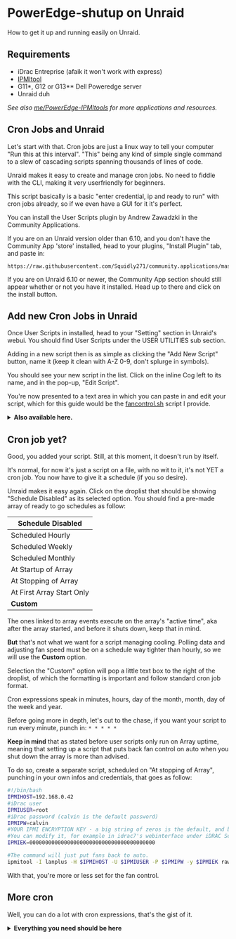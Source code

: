 # PowerEdge-shutup on Unraid

How to get it up and running easily on Unraid.

## Requirements
- iDrac Entreprise (afaik it won't work with express)
- [IPMItool](https://github.com/ipmitool/ipmitool)
- G11*, G12 or G13** Dell Poweredge server
- Unraid duh

*See also [me/PowerEdge-IPMItools](https://github.com/White-Raven/PowerEdge-IPMItools) for more applications and resources.*

## Cron Jobs and Unraid

Let's start with that. Cron jobs are just a linux way to tell your computer "Run this at this interval". 
"This" being any kind of simple single command to a slew of cascading scripts spanning thousands of lines of code.

Unraid makes it easy to create and manage cron jobs. No need to fiddle with the CLI, making it very userfriendly for beginners.

This script basically is a basic "enter credential, ip and ready to run" with cron jobs already, so if we even have a GUI for it it's perfect.

You can install the User Scripts plugin by Andrew Zawadzki in the Community Applications.

If you are on an Unraid version older than 6.10, and you don't have the Community App 'store' installed, head to your plugins, "Install Plugin" tab, and paste in:
```
https://raw.githubusercontent.com/Squidly271/community.applications/master/plugins/community.applications.plg
```

If you are on Unraid 6.10 or newer, the Community App section should still appear whether or not you have it installed. Head up to there and click on the install button.

## Add new Cron Jobs in Unraid

Once User Scripts in installed, head to your "Setting" section in Unraid's webui. You should find User Scripts under the USER UTILITIES sub section.

Adding in a new script then is as simple as clicking the "Add New Script" button, name it (keep it clean with A-Z 0-9, don't splurge in symbols).

You should see your new script in the list. Click on the inline Cog left to its name, and in the pop-up, "Edit Script".

You're now presented to a text area in which you can paste in and edit your script, which for this guide would be the [fancontrol.sh](https://github.com/White-Raven/PowerEdge-shutup/blob/main/fancontrol.sh) script I provide. 

<details>
<summary>
<b>Also available here.</b>
</summary>
<p>

```bash
#!/bin/bash
#There you basically define your fan curve. For each fan step temperature (in °C) you define which fan speed it uses when it's equal or under this temp.
#For example: until it reaches step0 at 30°C, it runs at 2% fan speed, if it's above 30°C and under 35°C, it will run at 6% fan speed, ect
#Fan speed values are to be set as "0x" + "hexa decimal value", 00 to 64, corresponding to 00% to 100% fan speed.

#FSTS values are just there for echos blurping out fan % speed. Didn't automated conversion. Lazyness. I'm owning it.

TEMP_STEP0=30
FAN_SPEED0=0x02
FST0=2

TEMP_STEP1=35
FAN_SPEED1=0x06
FST1=6

TEMP_STEP2=40
FAN_SPEED2=0x08
FST2=8

TEMP_STEP3=50
FAN_SPEED3=0x0a
FST3=10

TEMP_STEP4=60
FAN_SPEED4=0x0c
FST4=12

TEMP_STEP5=75
FAN_SPEED5=0x14
FST5=20

#MAXTEMP is the max combined CPU temp at which you still are using this "manual control" script, instead of letting the machine fend for itself with its automated parameters.
#It's basically the temp at which you're not comfortable ordering your server to stay quiet anymore and let it fight for its life.
MAXTEMP=$TEMP_STEP5

#These values are used as steps for the intake temps.
#If Ambient temp is within range of $AMBTEMP_STEP#, it inflates the CPUs' temp average by AMBTEMP_STEP#_MOD when checked against TEMP_STEP#s.
#If Ambient temp is above $AMBTEMP_MAX, which is step 4, a temp modifier of 69 should be well enough to make the script select auto-fan mode.

AMBTEMP_STEP1=20
AMBTEMP_STEP1_MOD=0

AMBTEMP_STEP2=23
AMBTEMP_STEP2_MOD=10

AMBTEMP_STEP3=26
AMBTEMP_STEP3_MOD=15

AMBTEMP_STEP4=26
AMBTEMP_STEP4_MOD=20

AMBTEMP_MAX=$AMBTEMP_STEP4
MAX_MOD=69

#If your exhaust temp is reaching 65°C, you've been cooking your server. It needs the woosh.
EXHTEMP_MAX=65

#the IP address of iDrac
IPMIHOST=192.168.0.42

#iDrac user
IPMIUSER=root

#iDrac password (calvin is the default password)
IPMIPW=calvin

#YOUR IPMI ENCRYPTION KEY - a big string of zeros is the default, and by default isn't mandatory to be specified.
#You can modify it, for example in idrac7's webinterface under iDRAC Settings>Network , in the IPMI Settings section.
IPMIEK=0000000000000000000000000000000000000000

#Side note: you shouldn't ever store credentials in a script. Period. Here it's an example. 
#I suggest you give a look at tools like https://github.com/plyint/encpass.sh 

#Pulling temperature data
#/!\ IMPORTANT - the "0Fh"(CPU0),"0Eh"(CPU1), "04h"(inlet) and "01h"(exhaust) values are the proper ones for MY R720, maybe not for your server. 
#To check your values, use the "temppull.sh" script.
#You can obviously use an other source than iDrac for your temperature readings, like lm-sensors for example. There it's an iDrac-centric example script.
IPMIPULLDATA=$(ipmitool -I lanplus -H $IPMIHOST -U $IPMIUSER -P $IPMIPW -y $IPMIEK sdr type temperature)
DATADUMP=$(echo "$IPMIPULLDATA")
CPUTEMP0=$(echo "$DATADUMP" |grep 0Fh |grep degrees |grep -Po '\d{2}' | tail -1)
CPUTEMP1=$(echo "$DATADUMP" |grep 0Eh |grep degrees |grep -Po '\d{2}' | tail -1)

TEMPadd=$((CPUTEMP0+CPUTEMP1))
CPUn=$((TEMPadd/2))

AMBTEMP=$(echo "$DATADUMP" |grep 04h |grep degrees |grep -Po '\d{2}' | tail -1)
if [ $AMBTEMP -ge $AMBTEMP_MAX ]; then
        echo "Intake temp is very high!! : $AMBTEMP °C!"
        TEMPMOD=$MAX_MOD
elif [ $AMBTEMP -le $AMBTEMP_STEP1 ]; then
        TEMPMOD=$AMBTEMP_STEP1_MOD
elif [ $AMBTEMP -le $AMBTEMP_STEP2 ]; then
        TEMPMOD=$AMBTEMP_STEP2_MOD
elif [ $AMBTEMP -le $AMBTEMP_STEP3 ]; then
        TEMPMOD=$AMBTEMP_STEP3_MOD
elif [ $AMBTEMP -le $AMBTEMP_STEP4 ]; then
        TEMPMOD=$AMBTEMP_STEP4_MOD
fi

EXHTEMP=$(echo "$DATADUMP" |grep 01h |grep degrees |grep -Po '\d{2}' | tail -1)
if [ $EXHTEMP -ge $EXHTEMP_MAX ]; then
        echo "Exhaust temp is critical!! : $EXHTEMP °C!"
        TEMPMOD=$MAX_MOD
fi
TEMP=$((CPUn+TEMPMOD))
#echo CPU0 : $CPUTEMP0 °C
#echo CPU1 : $CPUTEMP1 °C
echo CPUn average: $CPUn °C
echo Ambient Temp: $AMBTEMP °C


# "ipmitool -I lanplus -H $IPMIHOST -U $IPMIUSER -P $IPMIPW -y $IPMIEK raw 0x30 0x30 0x01 0x01" gives back to the server the right to automate fan speed
# "ipmitool -I lanplus -H $IPMIHOST -U $IPMIUSER -P $IPMIPW -y $IPMIEK raw 0x30 0x30 0x01 0x00" stops the server from adjusting fanspeed by itself, no matter the temp
# "ipmitool -I lanplus -H $IPMIHOST -U $IPMIUSER -P $IPMIPW -y $IPMIEK raw 0x30 0x30 0x02 0xff 0x"hex value 00-64" lets you define fan speed


#-------------------------------------------------
#For G11 servers:
#I was made aware that people on iDrac6 reported only having access to ambient temperature, and not CPU temps neither exhaust temps.
#In that case,  you need to adapt fan speed to ambiant temperature, and as such, ditch a part of the script, or rely on other sources for the temperatures, like lm-sensors.
#If going only from ambient temp, that also means ditching the whole "$AMBTEMP" and "EXHTEMP" logic and var parts, line 40 to 56, line 78 to 109 can be commented out.
#Line 125 to 128 have to be uncommented, and the script should work with just ambient temperature.
#----------<

#IPMIPULLDATA=$(ipmitool -I lanplus -H $IPMIHOST -U $IPMIUSER -P $IPMIPW -y $IPMIEK sdr type temperature)
#TEMP=$(echo "$IPMIPULLDATA" |grep Ambient |grep degrees |grep -Po '\d{2}' | tail -1)

#echo Ambient temperature: $TEMP °C

#----------<
#Keep in mind though that this method is way less indicative of CPU temps. 
#If your load isn't consistent enough to properly profile your server, it might lead to overheating.
#I would also personally advise you to have less "steps", such one or 2 controlled speed, 
#and then above a certain ambiant temperature, let the server go full auto.
#-------------------------------------------------
ipmifanctl=(ipmitool -I lanplus -H $IPMIHOST -U $IPMIUSER -P $IPMIPW -y $IPMIEK raw 0x30 0x30)
if [ $TEMP -ge $MAXTEMP ]; then
        echo " $TEMP is > $MAXTEMP. Switching to automatic fan control "
        "${ipmifanctl[@]}" 0x01 0x01
else
        "${ipmifanctl[@]}" 0x01 0x00
        if [ $TEMP -le $TEMP_STEP0 ]; then
                echo " $TEMP is < $TEMP_STEP0. Switching to manual $FST0 % control "
                "${ipmifanctl[@]}" 0x02 0xff $FAN_SPEED0
        elif [ $TEMP -le $TEMP_STEP1 ]; then
                echo " $TEMP is < $TEMP_STEP1. Switching to manual $FST1 % control "
                "${ipmifanctl[@]}" 0x02 0xff $FAN_SPEED1
        elif [ $TEMP -le $TEMP_STEP2 ]; then
                echo " $TEMP is < $TEMP_STEP2. Switching to manual $FST2 % control "
                "${ipmifanctl[@]}" 0x02 0xff $FAN_SPEED2
        elif [ $TEMP -le $TEMP_STEP3 ]; then
                echo " $TEMP is < $TEMP_STEP3. Switching to manual $FST3 % control "
                "${ipmifanctl[@]}" 0x02 0xff $FAN_SPEED3
        elif [ $TEMP -le $TEMP_STEP4 ]; then
                echo " $TEMP is < $TEMP_STEP4. Switching to manual $FST4 % control "
                "${ipmifanctl[@]}" 0x02 0xff $FAN_SPEED4
        elif [ $TEMP -le $TEMP_STEP5 ]; then
                echo " $TEMP is < $TEMP_STEP5. Switching to manual $FST5 % control "
                "${ipmifanctl[@]}" 0x02 0xff $FAN_SPEED5
        fi
fi
```

</p>
</details>

## Cron job yet?

Good, you added your script. Still, at this moment, it doesn't run by itself.

It's normal, for now it's just a script on a file, with no wit to it, it's not YET a cron job. You now have to give it a schedule (if you so desire).

Unraid makes it easy again.
Click on the droplist that should be showing "Schedule Disabled" as its selected option.
You should find a pre-made array of ready to go schedules as follow:

Schedule Disabled|
------------ |
Scheduled Hourly |
Scheduled Weekly |
Scheduled Monthly |
At Startup of Array | 
At Stopping of Array |
At First Array Start Only |
**Custom** |

The ones linked to array events execute on the array's "active time", aka after the array started, and before it shuts down, keep that in mind.

**But** that's not what we want for a script managing cooling. Polling data and adjusting fan speed must be on a schedule way tighter than hourly, so we will use the **Custom** option.

Selection the "Custom" option will pop a little text box to the right of the droplist, of which the formatting is important and follow standard cron job format.

Cron expressions speak in minutes, hours, day of the month, month, day of the week and year.

Before going more in depth, let's cut to the chase, if you want your script to run every minute, punch in: ```* * * * *```

**Keep in mind** that as stated before user scripts only run on Array uptime, meaning that setting up a script that puts back fan control on auto when you shut down the array is more than advised.

To do so, create a separate script, scheduled on "At stopping of Array", punching in your own infos and credentials, that goes as follow:
```bash
#!/bin/bash
IPMIHOST=192.168.0.42
#iDrac user
IPMIUSER=root
#iDrac password (calvin is the default password)
IPMIPW=calvin
#YOUR IPMI ENCRYPTION KEY - a big string of zeros is the default, and by default isn't mandatory to be specified.
#You can modify it, for example in idrac7's webinterface under iDRAC Settings>Network , in the IPMI Settings section.
IPMIEK=0000000000000000000000000000000000000000

#The command will just put fans back to auto.
ipmitool -I lanplus -H $IPMIHOST -U $IPMIUSER -P $IPMIPW -y $IPMIEK raw 0x30 0x30 0x01 0x01
```
With that, you're more or less set for the fan control.


## More cron
Well, you can do a lot with cron expressions, that's the gist of it.

<details>
<summary>
<b>Everything you need should be here</b>
</summary>
<p>

Instead of boring you with text, here's the alphabet of them:

Field Name |	Mandatory |	Allowed Values |	Allowed Special Characters |
------ | ------- | ------- | ------- |
Minutes |	YES |	0 - 59 |	, - \* / |
Hours |	YES |	0 - 23 |	, - \* / |
Day of month |	YES |	1 - 31 |	, - \* ? / L W |
Month |	YES |	1 - 12 (representing Jan - Dec), JAN - DEC (case-insensitive), JANUARY - DECEMBER (case-insensitive) |	, - \* / |
Day of week |	YES |	0 - 6, 7 (representing Sun - Sat and Sun again), SUN - SAT (case-insensitive), SUNDAY - SATURDAY (case-insensitive) |	, - \* ? / L # |
Year |	NO |	empty or 1970-2099 |	, - \* / |

And here a cheatsheet, you'll probably find what you're looking for in it, or be able to make it from it.
 
Cron Expression	examples | Meaning |
--------- | --------- |
\* \* \* \* \* 2022 |	Execute a cron job every minute during the year 2022 |
\* \* \* \* \* |	Execute a cron job every minute |
\*/5 \* \* \* \* |	Execute a cron job every 5 minutes |
0 \* \* \* \* |	Execute a cron job every hour |
0 12 \* \* \* |	Fire at 12:00 PM (noon) every day |
15 10 \* \* \* |	Fire at 10:15 AM every day |
15 10 \* \* ? |	Fire at 10:15 AM every day |
15 10 \* \* \* 2022-2024 |	Fire at 10:15 AM every day during the years 2022, 2023 and 2024 |
\* 14 \* \* \* |	Fire every minute starting at 2:00 PM and ending at 2:59 PM, every day |
0/5 14,18 \* \* \* |	Fire every 5 minutes starting at 2:00 PM and ending at 2:55 PM, AND fire every 5 minutes starting at 6:00 PM and ending at 6:55 PM, every day |
0-5 14 \* \* \* |	Fire every minute starting at 2:00 PM and ending at 2:05 PM, every day |
10,44 14 \* 3 3 |	Fire at 2:10 PM and at 2:44 PM every Wednesday in the month of March. |
15 10 \* \* 1-5 |	Fire at 10:15 AM every Monday, Tuesday, Wednesday, Thursday and Friday |
15 10 15 \* \* |	Fire at 10:15 AM on the 15th day of every month |
15 10 L \* \* |	Fire at 10:15 AM on the last day of every month |
15 10 \* \* 5L |	Fire at 10:15 AM on the last Friday of every month |
15 10 \* \* 5#3 |	Fire at 10:15 AM on the third Friday of every month |
0 12 1/5 \* \* |	Fire at 12:00 PM (noon) every 5 days every month, starting on the first day of the month. |
11 11 11 11 \* |	Fire every November 11th at 11:11 AM. |
11 11 11 11 \* 2022	| Fire at 11:11 AM on November 11th in the year 2022. |
0 0 \* \* 3 |	Fire at midnight of each Wednesday. |
0 0 1,2 \* \* |	Fire at midnight of 1st, 2nd day of each month |
0 0 1,2 \* 3 |	Fire at midnight of 1st, 2nd day of each month, and each Wednesday. |

</p>
</details>
